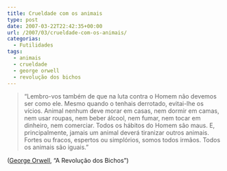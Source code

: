 ```yaml
---
title: Crueldade com os animais
type: post
date: 2007-03-22T22:42:35+00:00
url: /2007/03/crueldade-com-os-animais/
categorias:
  - Futilidades
tags:
  - animais
  - crueldade
  - george orwell
  - revolução dos bichos
---
```


> “Lembro-vos também de que na luta contra o Homem não devemos ser como ele. Mesmo quando o tenhais derrotado, evitai-lhe os vícios. Animal nenhum deve morar em casas, nem dormir em camas, nem usar roupas, nem beber álcool, nem fumar, nem tocar em dinheiro, nem comerciar. Todos os hábitos do Homem são maus. E, principalmente, jamais um animal deverá tiranizar outros animais. Fortes ou fracos, espertos ou simplórios, somos todos irmãos. Todos os animais são iguais.”

([George Orwell][1], “A Revolução dos Bichos”)

[1]: http://pt.wikipedia.org/wiki/George_Orwell
